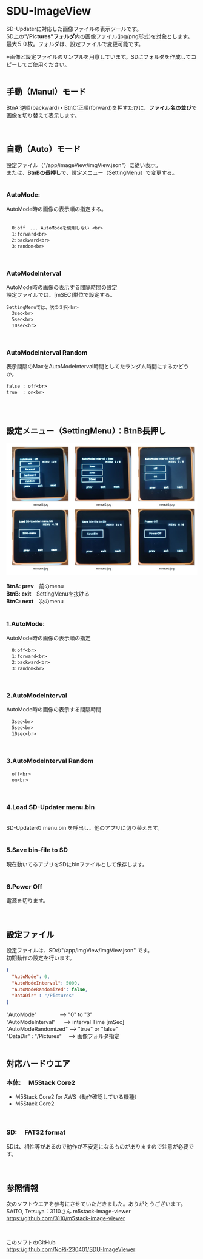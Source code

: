 # SDU-ImageView

SD-Updaterに対応した画像ファイルの表示ツールです。<br>
SD上の<b>"/Pictures"フォルダ</b>内の画像ファイル(jpg/png形式)を対象とします。<br>
最大５０枚。フォルダは、設定ファイルで変更可能です。<br>

※画像と設定ファイルのサンプルを用意しています。SDにフォルダを作成してコピーしてご使用ください。
<br>
<br>


## 手動（Manul）モード  <br>
  BtnA:逆順(backward)・BtnC:正順(forward)を押すたびに、<b>ファイル名の並び</b>で画像を切り替えて表示します。<br>
  <br>
  <br>


## 自動（Auto）モード  <br>
  設定ファイル（"/app/imageView/imgView.json"）に従い表示。<br>
  または、<b>BtnBの長押し</b>で、設定メニュー（SettingMenu）で変更する。<br>
<br>
  ### AutoMode:<br>
  AutoMode時の画像の表示順の指定する。<br>
  <br>

      0:off　... AutoModeを使用しない <br>
      1:forward<br>
      2:backward<br>
      3:random<br>
<br>

  ### AutoModeInterval<br>
  AutoMode時の画像の表示する間隔時間の設定<br>
  設定ファイルでは、[mSEC]単位で設定する。<br>

    SettingMenuでは、次の３択<br>
      3sec<br>
      5sec<br>
      10sec<br>
  <br>

  ### AutoModeInterval Random<br>

  表示間隔のMaxをAutoModeInterval時間としてたランダム時間にするかどうか。<br>
    
    false : off<br>
    true  : on<br>
  <br>
  <br>

## 設定メニュー（SettingMenu）：BtnB長押し<br>
  
  ![画像](images/menu-all.jpg )<br>
  
  <b>BtnA: prev</b>　前のmenu<br>
  <b>BtnB: exit</b>　SettingMenuを抜ける<br>
  <b>BtnC: next</b>　次のmenu<br>
<br>

  ### 1.AutoMode:<br>
  AutoMode時の画像の表示順の指定<br>

      0:off<br>
      1:forward<br>
      2:backward<br>
      3:random<br>
<br>

  ### 2.AutoModeInterval<br>
  AutoMode時の画像の表示する間隔時間<br>
  
      3sec<br>
      5sec<br>
      10sec<br>
  <br>

  ### 3.AutoModeInterval Random<br>
  
      off<br>
      on<br>
  <br>
  
  ### 4.Load SD-Updater menu.bin<br>
<br>
SD-Updaterの menu.bin を呼出し、他のアプリに切り替えます。<br>
<br>

 ### 5.Save bin-file to SD<br>
現在動いてるアプリをSDにbinファイルとして保存します。<br>
<br>

 ### 6.Power Off<br>
電源を切ります。<br>
<br><br>

## 設定ファイル
設定ファイルは、SDの"/app/imgView/imgView.json" です。<br>
初期動作の設定を行います。<br>

```json
{
  "AutoMode": 0,
  "AutoModeInterval": 5000,
  "AutoModeRandomized": false,
  "DataDir" : "/Pictures"
}
```
  "AutoMode"　　　　 -->  "0" to "3" <br>
  "AutoModeInterval"     　 -->  interval Time [mSec]<br>
  "AutoModeRandomized"      -->  "true" or "false"<br>
  "DataDir" : "/Pictures"　 -->  画像フォルダ指定<br>
<br>  

## 対応ハードウエア
### 本体:　 M5Stack Core2
- M5Stack Core2 for AWS（動作確認している機種）<br>
- M5Stack Core2 <br>
<br>

### SD:　 FAT32 format
SDは、相性等があるので動作が不安定になるものがありますので注意が必要です。</b><br>
<br><br>


## 参照情報
次のソフトウエアを参考にさせていただきました。ありがとうございます。<br>
SAITO, Tetsuya：3110さん m5stack-image-viewer<br>
https://github.com/3110/m5stack-image-viewer

<br>

このソフトのGitHub<br>
https://github.com/NoRi-230401/SDU-ImageViewer

<br><br><br>



